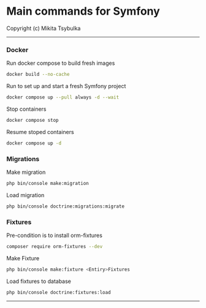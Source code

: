 # Main commands for Symfony

Copyright (c) Mikita Tsybulka

---

### Docker

Run docker compose to build fresh images
```bash
docker build --no-cache 
```

Run to set up and start a fresh Symfony project
```bash
docker compose up --pull always -d --wait
```

Stop containers
```bash
docker compose stop
```

Resume stoped containers
```bash
docker compose up -d
```

### Migrations

Make migration

```bash
php bin/console make:migration
```

Load migration

```bash
php bin/console doctrine:migrations:migrate
```

### Fixtures

Pre-condition is to install orm-fixtures

```bash
composer require orm-fixtures --dev
```

Make Fixture

```bash
php bin/console make:fixture <Entiry>Fixtures
```

Load fixtures to database

```bash
php bin/console doctrine:fixtures:load
```
---
